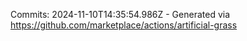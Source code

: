 Commits: 2024-11-10T14:35:54.986Z - Generated via https://github.com/marketplace/actions/artificial-grass
<br>
